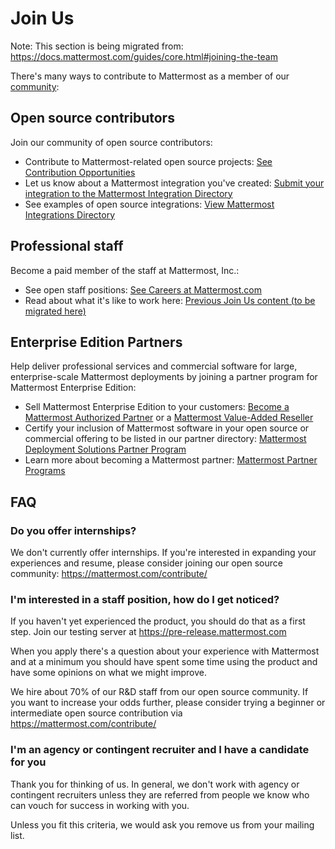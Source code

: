 # Join Us 

Note: This section is being migrated from: https://docs.mattermost.com/guides/core.html#joining-the-team

There's many ways to contribute to Mattermost as a member of our [community](https://docs.mattermost.com/process/community-overview.html):

## Open source contributors 

Join our community of open source contributors: 

- Contribute to Mattermost-related open source projects: [See Contribution Opportunities](https://mattermost.com/contribute/)
- Let us know about a Mattermost integration you've created: [Submit your integration to the Mattermost Integration Directory]( https://spinpunch.wufoo.com/forms/mattermost-integrations-and-installers/) 
- See examples of open source integrations: [View Mattermost Integrations Directory](https://integrations.mattermost.com/) 

## Professional staff 

Become a paid member of the staff at Mattermost, Inc.: 

- See open staff positions: [See Careers at Mattermost.com](https://mattermost.com/careers/) 
- Read about what it's like to work here: [Previous Join Us content (to be migrated here)](https://docs.mattermost.com/guides/core.html#joining-the-team)

## Enterprise Edition Partners 

Help deliver professional services and commercial software for large, enterprise-scale Mattermost deployments by joining a partner program for Mattermost Enterprise Edition: 

- Sell Mattermost Enterprise Edition to your customers: [Become a Mattermost Authorized Partner](https://docs.mattermost.com/process/partner-programs.html#mattermost-authorized-partner-program) or a [Mattermost Value-Added Reseller](https://docs.mattermost.com/process/partner-programs.html#mattermost-value-added-reseller-program) 
- Certify your inclusion of Mattermost software in your open source or commercial offering to be listed in our partner directory: [Mattermost Deployment Solutions Partner Program](https://docs.mattermost.com/process/partner-programs.html#mattermost-deployment-solutions-partner-program) 
- Learn more about becoming a Mattermost partner: [Mattermost Partner Programs](https://docs.mattermost.com/process/partner-programs.html) 



## FAQ 

### Do you offer internships? 

We don't currently offer internships. If you're interested in expanding your experiences and resume, please consider joining our open source community: https://mattermost.com/contribute/

### I'm interested in a staff position, how do I get noticed? 

If you haven't yet experienced the product, you should do that as a first step. Join our testing server at https://pre-release.mattermost.com

When you apply there's a question about your experience with Mattermost and at a minimum you should have spent some time using the product and have some opinions on what we might improve. 

We hire about 70% of our R&D staff from our open source community. If you want to increase your odds further, please consider trying a beginner or intermediate open source contribution via https://mattermost.com/contribute/

### I'm an agency or contingent recruiter and I have a candidate for you 

Thank you for thinking of us. In general, we don't work with agency or contingent recruiters unless they are referred from people we know who can vouch for success in working with you. 

Unless you fit this criteria, we would ask you remove us from your mailing list.
